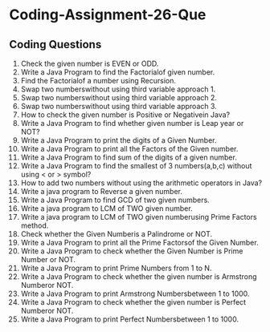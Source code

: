 # Coding-Assignment-26-Que

Coding Questions
-----------------

1. Check the given number is EVEN or ODD. 
2. Write a Java Program to find the Factorialof given number. 
3. Find the Factorialof a number using Recursion. 
4. Swap two numberswithout using third variable approach 1. 
5. Swap two numberswithout using third variable approach 2. 
6. Swap two numberswithout using third variable approach 3. 
7. How to check the given number is Positive or Negativein Java? 
8. Write a Java Program to find whether given number is Leap year or NOT? 
10. Write a Java Program to print the digits of a Given Number. 
11. Write a Java Program to print all the Factors of the Given number.
12. Write a Java Program to find sum of the digits of a given number.
13. Write a Java Program to find the smallest of 3 numbers(a,b,c) without using < or > symbol? 
14. How to add two numbers without using the arithmetic operators in Java? 
15. Write a java program to Reverse a given number. 
16. Write a Java Program to find GCD of two given numbers. 
17. Write a java program to LCM of TWO given number. 
18. Write a java program to LCM of TWO given numberusing Prime Factors method. 
19. Check whether the Given Numberis a Palindrome or NOT. 
20. Write a Java Program to print all the Prime Factorsof the Given Number. 
21. Write a Java Program to check whether the Given Number is Prime Number or NOT. 
22. Write a Java Program to print Prime Numbers from 1 to N. 
23. Write a Java Program to check whether the given number is Armstrong Numberor NOT. 
24. Write a Java Program to print Armstrong Numbersbetween 1 to 1000. 
25. Write a Java Program to check whether the given number is Perfect Numberor NOT. 
26. Write a Java Program to print Perfect Numbersbetween 1 to 1000.
